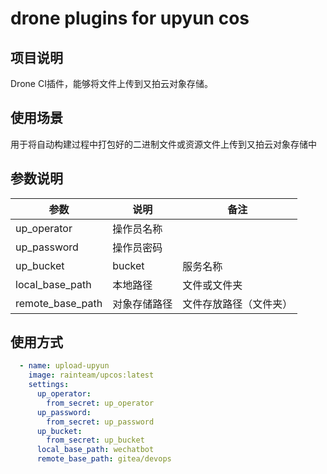 # drone plugins for upyun cos
## 项目说明
Drone CI插件，能够将文件上传到又拍云对象存储。

## 使用场景
用于将自动构建过程中打包好的二进制文件或资源文件上传到又拍云对象存储中

## 参数说明
| 参数             | 说明     | 备注          |
| ---------------- |--------|-------------|
| up_operator      | 操作员名称  |             |
| up_password      | 操作员密码  |             |
| up_bucket        | bucket | 服务名称        |
| local_base_path  | 本地路径   | 文件或文件夹      |
| remote_base_path | 对象存储路径 | 文件存放路径（文件夹） |

## 使用方式
````yaml
  - name: upload-upyun
    image: rainteam/upcos:latest
    settings:
      up_operator:
        from_secret: up_operator
      up_password:
        from_secret: up_password
      up_bucket:
        from_secret: up_bucket
      local_base_path: wechatbot
      remote_base_path: gitea/devops
````
